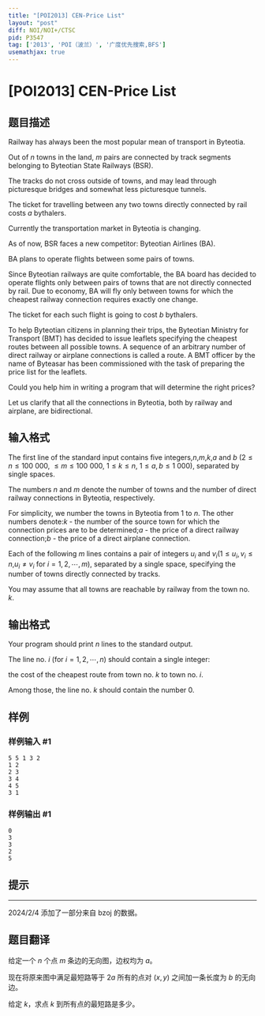 ```yaml
---
title: "[POI2013] CEN-Price List"
layout: "post"
diff: NOI/NOI+/CTSC
pid: P3547
tag: ['2013', 'POI（波兰）', '广度优先搜索,BFS']
usemathjax: true
---
```


# [POI2013] CEN-Price List
## 题目描述

Railway has always been the most popular mean of transport in Byteotia.

Out of $n$ towns in the land, $m$ pairs are connected by track segments    belonging to Byteotian State Railways (BSR).

The tracks do not cross outside of towns, and may lead through picturesque    bridges and somewhat less picturesque tunnels.

The ticket for travelling between any two towns    directly connected by rail costs $a$ bythalers.

Currently the transportation market in Byteotia is changing.

As of now, BSR faces a new competitor: Byteotian Airlines (BA).

BA plans to operate flights between some pairs of towns.

Since Byteotian railways are quite comfortable, the BA board has decided to    operate flights only between pairs of towns that are not directly    connected by rail.  Due to economy, BA will fly only between towns    for which the cheapest railway connection requires exactly one change.

The ticket for each such flight is going to cost $b$ bythalers.

To help Byteotian citizens in planning their trips, the Byteotian    Ministry for Transport (BMT) has decided to issue leaflets specifying the    cheapest routes between all possible towns.  A sequence of an    arbitrary number of direct railway or airplane connections is    called a route.  A BMT officer by the name of Byteasar has been    commissioned with the task of preparing the price list for the leaflets.

Could you help him in writing a program that will determine the right    prices?

Let us clarify that all the connections in Byteotia, both by railway and    airplane, are bidirectional.

## 输入格式

The first line of the standard input contains five integers,$n$,$m$,$k$,$a$ and $b$ ($2\le n\le 100\ 000$, $\le m\le 100\ 000$, $1\le k\le n$, $1\le a,b\le 1\ 000$),      separated by single spaces.

The numbers $n$ and $m$ denote the number of towns and the number of      direct railway connections in Byteotia, respectively.

For simplicity, we number the towns in Byteotia from $1$ to $n$. The other numbers denote:$k$ - the number of the source town for which the connection prices are to be determined;$a$ - the price of a direct railway connection;$b$ - the price of a direct airplane connection.

Each of the following $m$ lines contains a pair of integers $u_i$ and $v_i$($1\le u_i,v_i\le n$,$u_i\ne v_i$ for $i=1,2,\cdots,m$), separated by a single space, specifying the number of towns directly connected by tracks.


You may assume that all towns are reachable by railway from the town no. $k$.

## 输出格式

Your program should print $n$ lines to the standard output.

The line no. $i$ (for $i=1,2,\cdots,n$) should contain a single integer:

the cost of the cheapest route from town no. $k$ to town no. $i$.

Among those, the line no. $k$ should contain the number $0$.

## 样例

### 样例输入 #1
```
5 5 1 3 2
1 2
2 3
3 4
4 5
3 1

```
### 样例输出 #1
```
0
3
3
2
5

```
## 提示



------------

2024/2/4 添加了一部分来自 bzoj 的数据。
## 题目翻译

给定一个 $n$ 个点 $m$ 条边的无向图，边权均为 $a$。

现在将原来图中满足最短路等于 $2a$ 所有的点对 $(x,y)$ 之间加一条长度为 $b$ 的无向边。

给定 $k$，求点 $k$ 到所有点的最短路是多少。

